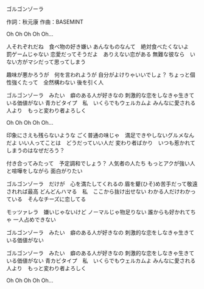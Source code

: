 ゴルゴンゾーラ

作詞：秋元康
作曲：BASEMINT

Oh Oh Oh Oh Oh...

人それぞれだね　食べ物の好き嫌い
あんなものなんて　絶対食べたくないよ　罰ゲームじゃない
恋愛だってそうだよ　ありえない恋がある
無難な彼なら　いない方がマシだって思ってしまう

趣味が悪かろうが　何を言われようが
自分がよけりゃいいでしょ？
ちょっと個性強くたって　全然構わない
後を引く人

ゴルゴンゾーラ　みたい　癖のある人が好きなの
刺激的な恋をしなきゃ生きている価値がない
青カビタイプ　私　いくらでもウェルカムよ
みんなに愛される人より　もっと変わり者よろしく

Oh Oh Oh Oh Oh…

印象にさえも残らないような
ごく普通の味じゃ　満足できやしないグルメなんだよ
いい人ってことは　どうだっていい人だ
変わり者ばかり　いつも惹かれてしまうのはなぜだろう？

付き合ってみたって　予定調和でしょう？
人気者の人たち
もっとアクが強い人と喧嘩をしながら
面白がりたい

ゴルゴンゾーラ　だけが　心を満たしてくれるの
眉を顰(ひそ)め苦手だって敬遠されれば最高
どんどんハマる　私　ここから抜け出せない
わかる人だけわかっている　そんなチーズに恋してる

モッツァレラ　嫌いじゃないけど
ノーマルじゃ物足りない
誰からも好かれてちゃ
一人占めできない

ゴルゴンゾーラ　みたい　癖のある人が好きなの
刺激的な恋をしなきゃ生きている価値がない

ゴルゴンゾーラ　みたい　癖のある人が好きなの
刺激的な恋をしなきゃ生きている価値がない
青カビタイプ　私　いくらでもウェルカムよ
みんなに愛される人より　もっと変わり者よろしく

Oh Oh Oh Oh Oh…